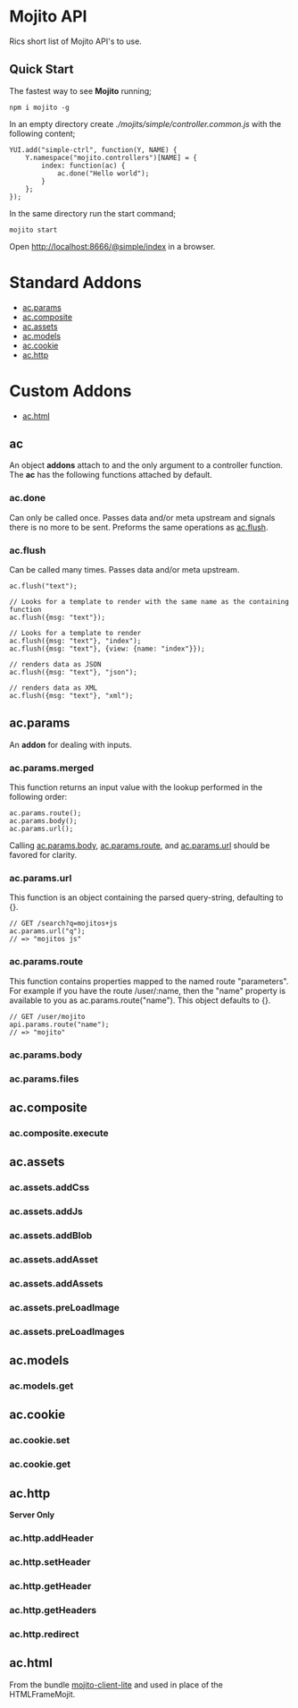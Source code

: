 # Mojito API

Rics short list of Mojito API's to use.

## Quick Start

The fastest way to see __Mojito__ running;

    npm i mojito -g

In an empty directory create _./mojits/simple/controller.common.js_ with the following content;

    YUI.add("simple-ctrl", function(Y, NAME) {
        Y.namespace("mojito.controllers")[NAME] = {
            index: function(ac) {
                ac.done("Hello world");
            }
        };
    });

In the same directory run the start command;

    mojito start

Open [http://localhost:8666/@simple/index](http://localhost:8666/@simple/index) in a browser.

# Standard Addons

* [ac.params](#acparams)
* [ac.composite](#accomposite)
* [ac.assets](#acassets)
* [ac.models](#acmodels)
* [ac.cookie](#accookie)
* [ac.http](#achttp)

# Custom Addons

* [ac.html](#achtml)

## ac

An object __addons__ attach to and the only argument to a controller function. The __ac__ has the following functions attached by default.

### ac.done

Can only be called once. Passes data and/or meta upstream and signals there is no more to be sent. Preforms the same operations as [ac.flush](#acflush).

### ac.flush

Can be called many times. Passes data and/or meta upstream.

    ac.flush("text");

    // Looks for a template to render with the same name as the containing function
    ac.flush({msg: "text"});

    // Looks for a template to render
    ac.flush({msg: "text"}, "index");
    ac.flush({msg: "text"}, {view: {name: "index"}});

    // renders data as JSON
    ac.flush({msg: "text"}, "json");

    // renders data as XML
    ac.flush({msg: "text"}, "xml");

## ac.params

An __addon__ for dealing with inputs.

### ac.params.merged

This function returns an input value with the lookup performed in the following order:

    ac.params.route();
    ac.params.body();
    ac.params.url();

Calling [ac.params.body](#acparamsbody), [ac.params.route](#acparamsroute), and [ac.params.url](#acparamsurl) should be favored for clarity.

### ac.params.url

This function is an object containing the parsed query-string, defaulting to {}.

    // GET /search?q=mojitos+js
    ac.params.url("q");
    // => "mojitos js"

### ac.params.route

This function contains properties mapped to the named route "parameters". For example if you have the route /user/:name, then the "name" property is available to you as ac.params.route("name"). This object defaults to {}.

    // GET /user/mojito
    api.params.route("name");
    // => "mojito"

### ac.params.body

### ac.params.files

## ac.composite

### ac.composite.execute

## ac.assets

### ac.assets.addCss

### ac.assets.addJs

### ac.assets.addBlob

### ac.assets.addAsset

### ac.assets.addAssets

### ac.assets.preLoadImage

### ac.assets.preLoadImages

## ac.models

### ac.models.get

## ac.cookie

### ac.cookie.set

### ac.cookie.get

## ac.http

__Server Only__

### ac.http.addHeader

### ac.http.setHeader

### ac.http.getHeader

### ac.http.getHeaders

### ac.http.redirect

## ac.html

From the bundle [mojito-client-lite](https://github.com/ricallinson/mojito-client-lite) and used in place of the HTMLFrameMojit.
